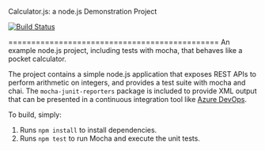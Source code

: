 Calculator.js: a node.js Demonstration Project

[![Build Status](https://dev.azure.com/milanszimandl/Parts%20Unlimited%202/_apis/build/status/szmilan.calculator?branchName=master)](https://dev.azure.com/milanszimandl/Parts%20Unlimited%202/_build/latest?definitionId=3&branchName=master)

==============================================
An example node.js project, including tests with mocha, that behaves like
a pocket calculator.

The project contains a simple node.js application that exposes REST APIs
to perform arithmetic on integers, and provides a test suite with mocha
and chai.  The `mocha-junit-reporters` package is included to provide XML
output that can be presented in a continuous integration tool like
[Azure DevOps](https://azure.com/devops).

To build, simply:

1. Runs `npm install` to install dependencies.
2. Runs `npm test` to run Mocha and execute the unit tests.


